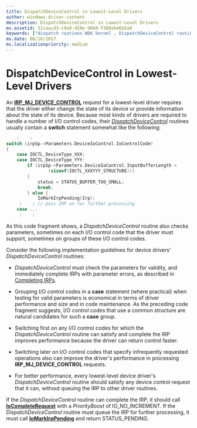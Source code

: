 ```yaml
---
title: DispatchDeviceControl in Lowest-Level Drivers
author: windows-driver-content
description: DispatchDeviceControl in Lowest-Level Drivers
ms.assetid: 51caacd3-c9e0-450e-9060-f308ab46b5a0
keywords: ["dispatch routines WDK kernel , DispatchDeviceControl routine", "dispatch DispatchDeviceControl routine", "IRP_MJ_DEVICE_CONTROL I/O function code", "device control dispatch routines WDK kernel"]
ms.date: 06/16/2017
ms.localizationpriority: medium
---
```


# DispatchDeviceControl in Lowest-Level Drivers





An [**IRP\_MJ\_DEVICE\_CONTROL**](https://msdn.microsoft.com/library/windows/hardware/ff550744) request for a lowest-level driver requires that the driver either change the state of its device or provide information about the state of its device. Because most kinds of drivers are required to handle a number of I/O control codes, their [*DispatchDeviceControl*](https://msdn.microsoft.com/library/windows/hardware/ff543287) routines usually contain a **switch** statement somewhat like the following:

```cpp
    :    : 
switch (irpSp->Parameters.DeviceIoControl.IoControlCode)
{ 
    case IOCTL_DeviceType_XXX: 
    case IOCTL_DeviceType_YYY: 
        if (irpSp->Parameters.DeviceIoControl.InputBufferLength < 
                (sizeof(IOCTL_XXXYYY_STRUCTURE)))
        { 
            status = STATUS_BUFFER_TOO_SMALL; 
            break; 
        } else { 
            IoMarkIrpPending(Irp); 
     :    : // pass IRP on for further processing 
    case ... 
     :    :
```

As this code fragment shows, a *DispatchDeviceControl* routine also checks parameters, sometimes on each I/O control code that the driver must support, sometimes on groups of these I/O control codes.

Consider the following implementation guidelines for device drivers' *DispatchDeviceControl* routines:

-   *DispatchDeviceControl* must check the parameters for validity, and immediately complete IRPs with parameter errors, as described in [Completing IRPs](completing-irps.md).

-   Grouping I/O control codes in a **case** statement (where practical) when testing for valid parameters is economical in terms of driver performance and size and in code maintenance. As the preceding code fragment suggests, I/O control codes that use a common structure are natural candidates for such a **case** group.

-   Switching first on any I/O control codes for which the *DispatchDeviceControl* routine can satisfy and complete the IRP improves performance because the driver can return control faster.

-   Switching later on I/O control codes that specify infrequently requested operations also can improve the driver's performance in processing **IRP\_MJ\_DEVICE\_CONTROL** requests.

-   For better performance, every lowest-level device driver's *DispatchDeviceControl* routine should satisfy any device control request that it can, without queuing the IRP to other driver routines.

If the *DispatchDeviceControl* routine can complete the IRP, it should call [**IoCompleteRequest**](https://msdn.microsoft.com/library/windows/hardware/ff548343) with a *PriorityBoost* of IO\_NO\_INCREMENT. If the *DispatchDeviceControl* routine must queue the IRP for further processing, it must call [**IoMarkIrpPending**](https://msdn.microsoft.com/library/windows/hardware/ff549422) and return STATUS\_PENDING.

 

 




